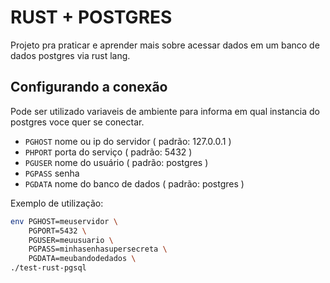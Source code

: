 # RUST + POSTGRES

Projeto pra praticar e aprender mais sobre acessar dados em um banco de dados postgres via rust lang.

## Configurando a conexão

Pode ser utilizado variaveis de ambiente para informa em qual instancia do postgres voce quer se conectar.

- `PGHOST` nome ou ip do servidor ( padrão: 127.0.0.1 )
- `PHPORT` porta do serviço ( padrão: 5432 )
- `PGUSER` nome do usuário ( padrão: postgres )
- `PGPASS` senha
- `PGDATA` nome do banco de dados ( padrão: postgres )

Exemplo de utilização:

```bash
env PGHOST=meuservidor \
	PGPORT=5432 \
	PGUSER=meuusuario \
	PGPASS=minhasenhasupersecreta \
	PGDATA=meubandodedados \
./test-rust-pgsql
```
